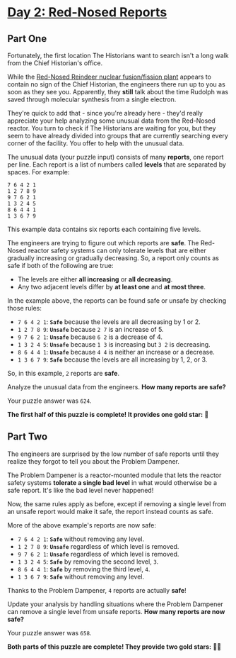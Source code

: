 # [Day 2: Red-Nosed Reports](https://adventofcode.com/2024/day/2)

## Part One

Fortunately, the first location The Historians want to search isn't a long walk from the Chief Historian's office.

While the [Red-Nosed Reindeer nuclear fusion/fission plant](https://adventofcode.com/2015/day/19) appears to contain no sign of the Chief Historian, the engineers there run up to you as soon as they see you. Apparently, they **still** talk about the time Rudolph was saved through molecular synthesis from a single electron.

They're quick to add that - since you're already here - they'd really appreciate your help analyzing some unusual data from the Red-Nosed reactor. You turn to check if The Historians are waiting for you, but they seem to have already divided into groups that are currently searching every corner of the facility. You offer to help with the unusual data.

The unusual data (your puzzle input) consists of many **reports**, one report per line. Each report is a list of numbers called **levels** that are separated by spaces. For example:

```plaintext
7 6 4 2 1
1 2 7 8 9
9 7 6 2 1
1 3 2 4 5
8 6 4 4 1
1 3 6 7 9
```

This example data contains six reports each containing five levels.

The engineers are trying to figure out which reports are **safe**. The Red-Nosed reactor safety systems can only tolerate levels that are either gradually increasing or gradually decreasing. So, a report only counts as safe if both of the following are true:

- The levels are either **all increasing** or **all decreasing**.
- Any two adjacent levels differ by **at least one** and **at most three**.

In the example above, the reports can be found safe or unsafe by checking those rules:

- `7 6 4 2 1`: **`Safe`** because the levels are all decreasing by 1 or 2.
- `1 2 7 8 9`: **`Unsafe`** because `2 7` is an increase of 5.
- `9 7 6 2 1`: **`Unsafe`** because `6 2` is a decrease of 4.
- `1 3 2 4 5`: **`Unsafe`** because `1 3` is increasing but `3 2` is decreasing.
- `8 6 4 4 1`: **`Unsafe`** because `4 4` is neither an increase or a decrease.
- `1 3 6 7 9`: **`Safe`** because the levels are all increasing by 1, 2, or 3.

So, in this example, `2` reports are **safe**.

Analyze the unusual data from the engineers. **How many reports are safe?**

Your puzzle answer was `624`.

**The first half of this puzzle is complete! It provides one gold star:** 🌟

## Part Two

The engineers are surprised by the low number of safe reports until they realize they forgot to tell you about the Problem Dampener.

The Problem Dampener is a reactor-mounted module that lets the reactor safety systems **tolerate a single bad level** in what would otherwise be a safe report. It's like the bad level never happened!

Now, the same rules apply as before, except if removing a single level from an unsafe report would make it safe, the report instead counts as safe.

More of the above example's reports are now safe:

- `7 6 4 2 1`: **`Safe`** without removing any level.
- `1 2 7 8 9`: **`Unsafe`** regardless of which level is removed.
- `9 7 6 2 1`: **`Unsafe`** regardless of which level is removed.
- `1 3 2 4 5`: **`Safe`** by removing the second level, `3`.
- `8 6 4 4 1`: **`Safe`** by removing the third level, `4`.
- `1 3 6 7 9`: **`Safe`** without removing any level.

Thanks to the Problem Dampener, `4` reports are actually **safe**!

Update your analysis by handling situations where the Problem Dampener can remove a single level from unsafe reports. **How many reports are now safe?**

Your puzzle answer was `658`.

**Both parts of this puzzle are complete! They provide two gold stars:** 🌟🌟
